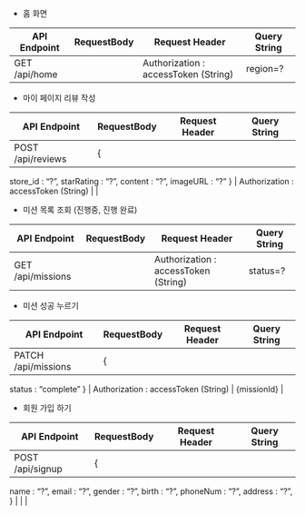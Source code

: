 - 홈 화면

| API Endpoint | RequestBody | Request Header | Query String |
| --- | --- | --- | --- |
| GET /api/home |  | Authorization : accessToken (String) | region=? |

- 마이 페이지 리뷰 작성

| API Endpoint | RequestBody | Request Header | Query String |
| --- | --- | --- | --- |
| POST /api/reviews | {
store_id : “?”,
starRating : “?”,
content : “?”,
imageURL : “?”
} | Authorization : accessToken (String) |  |

- 미션 목록 조회 (진행중, 진행 완료)

| API Endpoint | RequestBody | Request Header | Query String |
| --- | --- | --- | --- |
| GET /api/missions |  | Authorization : accessToken (String) | status=? |

- 미션 성공 누르기

| API Endpoint | RequestBody | Request Header | Query String |
| --- | --- | --- | --- |
| PATCH /api/missions | {
status : “complete”
} | Authorization : accessToken (String) | {missionId} |

- 회원 가입 하기

| API Endpoint | RequestBody | Request Header | Query String |
| --- | --- | --- | --- |
| POST /api/signup | {
name : “?”,
email : “?”,
gender : “?”,
birth : “?”,
phoneNum : “?”,
address : “?”,
} |  |  |